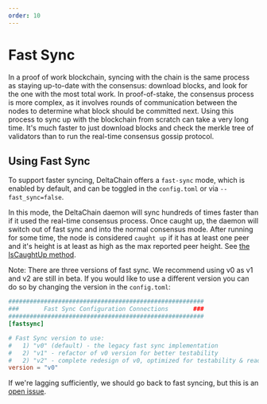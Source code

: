 ```yaml
---
order: 10
---
```


# Fast Sync

In a proof of work blockchain, syncing with the chain is the same
process as staying up-to-date with the consensus: download blocks, and
look for the one with the most total work. In proof-of-stake, the
consensus process is more complex, as it involves rounds of
communication between the nodes to determine what block should be
committed next. Using this process to sync up with the blockchain from
scratch can take a very long time. It's much faster to just download
blocks and check the merkle tree of validators than to run the real-time
consensus gossip protocol.

## Using Fast Sync

To support faster syncing, DeltaChain offers a `fast-sync` mode, which
is enabled by default, and can be toggled in the `config.toml` or via
`--fast_sync=false`.

In this mode, the DeltaChain daemon will sync hundreds of times faster
than if it used the real-time consensus process. Once caught up, the
daemon will switch out of fast sync and into the normal consensus mode.
After running for some time, the node is considered `caught up` if it
has at least one peer and it's height is at least as high as the max
reported peer height. See [the IsCaughtUp
method](https://github.com/DeltaChain/DeltaChain/blob/b467515719e686e4678e6da4e102f32a491b85a0/blockchain/pool.go#L128).

Note: There are three versions of fast sync. We recommend using v0 as v1 and v2 are still in beta. 
  If you would like to use a different version you can do so by changing the version in the `config.toml`:

```toml
#######################################################
###       Fast Sync Configuration Connections       ###
#######################################################
[fastsync]

# Fast Sync version to use:
#   1) "v0" (default) - the legacy fast sync implementation
#   2) "v1" - refactor of v0 version for better testability
#   2) "v2" - complete redesign of v0, optimized for testability & readability 
version = "v0"
```

If we're lagging sufficiently, we should go back to fast syncing, but
this is an [open issue](https://github.com/DeltaChain/DeltaChain/issues/129).
